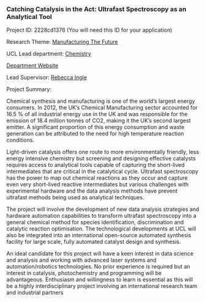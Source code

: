 ### Catching Catalysis in the Act: Ultrafast Spectroscopy as an Analytical Tool

Project ID: 2228cd1376
(You will need this ID for your application)

Research Theme: [Manufacturing The Future](../themes/manufacturing-the-future.md)

UCL Lead department: [Chemistry](../departments/chemistry.md)

[Department Website](https://www.ucl.ac.uk/chemistry)

Lead Supervisor: [Rebecca Ingle](https://profiles.ucl.ac.uk/72859)

Project Summary:

Chemical synthesis and manufacturing is one of the world’s largest energy consumers. In 2012, the UK’s Chemical Manufacturing sector accounted for 16.5 % of all industrial energy use in the UK and was responsible for the emission of 18.4 million tonnes of CO2, making it the UK’s second largest emitter. A significant proportion of this energy consumption and waste generation can be attributed to the need for high temperature reaction conditions.

Light-driven catalysis offers one route to more environmentally friendly, less energy intensive chemistry but screening and designing effective catalysts requires access to analytical tools capable of capturing the short-lived intermediates that are critical in the catalytical cycle. Ultrafast spectroscopy has the power to map out chemical reactions as they occur and capture even very short-lived reactive intermediates but various challenges with experimental hardware and the data analysis methods have prevent ultrafast methods being used as analytical techniques.

The project will involve the development of new data analysis strategies and hardware automation capabilities to transform ultrafast spectroscopy into a general chemical method for species identification, discrimination and catalytic reaction optimisation. The technological developments at UCL will also be integrated into an international open-source automated synthesis facility for large scale, fully automated catalyst design and synthesis.

An ideal candidate for this project will have a keen interest in data science and analysis and working with advanced laser systems and automation/robotics technologies. No prior experience is required but an interest in catalysis, photochemistry and programming will be advantageous. Enthusiasm and willingness to learn is essential as this will be a highly interdisciplinary project involving an international research team and industrial partners
